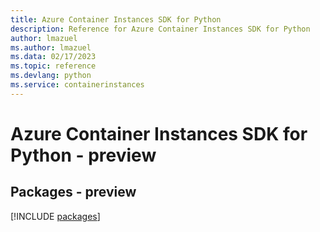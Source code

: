 ```yaml
---
title: Azure Container Instances SDK for Python
description: Reference for Azure Container Instances SDK for Python
author: lmazuel
ms.author: lmazuel
ms.data: 02/17/2023
ms.topic: reference
ms.devlang: python
ms.service: containerinstances
---
```

# Azure Container Instances SDK for Python - preview
## Packages - preview
[!INCLUDE [packages](container-instances-index.md)]
